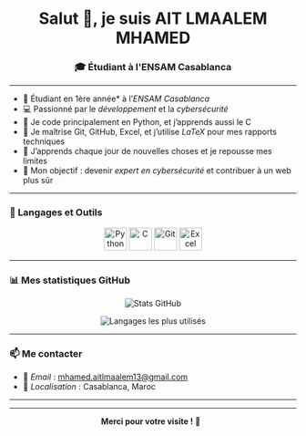 <h1 align="center">Salut 👋, je suis AIT LMAALEM MHAMED </h1>
<h3 align="center">🎓 Étudiant à l'ENSAM Casablanca </h3>



---

- 🏫 Étudiant en 1ère année* à l’*ENSAM Casablanca*
- 💻 Passionné par le *développement* et la *cybersécurité*
- 🐍 Je code principalement en Python, et j’apprends aussi le C
- 🔧 Je maîtrise Git, GitHub, Excel, et j’utilise *LaTeX* pour mes rapports techniques
- 🌱 J’apprends chaque jour de nouvelles choses et je repousse mes limites
- 🎯 Mon objectif : devenir *expert en cybersécurité* et contribuer à un web plus sûr

---

### 🧰 Langages et Outils

<p align="center">
  <img src="https://cdn.jsdelivr.net/gh/devicons/devicon/icons/python/python-original.svg" alt="Python" width="40" height="40"/>
  <img src="https://cdn.jsdelivr.net/gh/devicons/devicon/icons/c/c-original.svg" alt="C" width="40" height="40"/>
  <img src="https://cdn.jsdelivr.net/gh/devicons/devicon/icons/git/git-original.svg" alt="Git" width="40" height="40"/>
  <img src="https://img.icons8.com/color/48/000000/microsoft-excel-2019.png" alt="Excel" width="40" height="40"/>
</p>

---

### 📊 Mes statistiques GitHub

<p align="center">
  <img src="https://github-readme-stats.vercel.app/api?username=mhamed-aitlmaalem&show_icons=true&locale=fr&theme=tokyonight" alt="Stats GitHub" />
</p>

<p align="center">
  <img src="https://github-readme-stats.vercel.app/api/top-langs?username=mhamed-aitlmaalem&show_icons=true&locale=fr&layout=compact&theme=tokyonight" alt="Langages les plus utilisés" />
</p>

---

### 📫 Me contacter

- 📧 *Email* : mhamed.aitlmaalem13@gmail.com  
- 📍 *Localisation* : Casablanca, Maroc

---


---

<p align="center">
  <b>Merci pour votre visite !</b> 👀  
</p>
